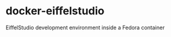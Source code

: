 docker-eiffelstudio
===================

EiffelStudio development environment inside a Fedora container
